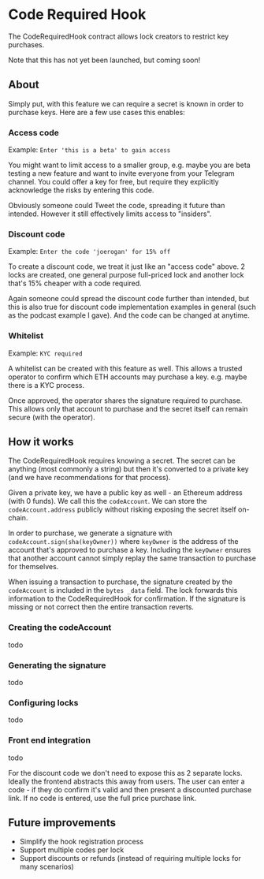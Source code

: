 # Code Required Hook

The CodeRequiredHook contract allows lock creators to restrict key purchases.

Note that this has not yet been launched, but coming soon!

## About

Simply put, with this feature we can require a secret is known in order to purchase keys. Here are a few use cases this enables:

### Access code

Example: `Enter 'this is a beta' to gain access`

You might want to limit access to a smaller group, e.g. maybe you are beta testing a new feature and want to invite everyone from your Telegram channel. You could offer a key for free, but require they explicitly acknowledge the risks by entering this code.

Obviously someone could Tweet the code, spreading it future than intended. However it still effectively limits access to "insiders".

### Discount code

Example: `Enter the code 'joerogan' for 15% off`

To create a discount code, we treat it just like an "access code" above. 2 locks are created, one general purpose full-priced lock and another lock that's 15% cheaper with a code required.

Again someone could spread the discount code further than intended, but this is also true for discount code implementation examples in general (such as the podcast example I gave). And the code can be changed at anytime.

### Whitelist

Example: `KYC required`

A whitelist can be created with this feature as well. This allows a trusted operator to confirm which ETH accounts may purchase a key. e.g. maybe there is a KYC process.

Once approved, the operator shares the signature required to purchase. This allows only that account to purchase and the secret itself can remain secure (with the operator).

## How it works

The CodeRequiredHook requires knowing a secret. The secret can be anything (most commonly a string) but then it's converted to a private key (and we have recommendations for that process).

Given a private key, we have a public key as well - an Ethereum address (with 0 funds). We call this the `codeAccount`.  We can store the `codeAccount.address` publicly without risking exposing the secret itself on-chain.

In order to purchase, we generate a signature with `codeAccount.sign(sha(keyOwner))` where `keyOwner` is the address of the account that's approved to purchase a key. Including the `keyOwner` ensures that another account cannot simply replay the same transaction to purchase for themselves.

When issuing a transaction to purchase, the signature created by the `codeAccount` is included in the `bytes _data` field. The lock forwards this information to the CodeRequiredHook for confirmation. If the signature is missing or not correct then the entire transaction reverts.

### Creating the codeAccount

todo

### Generating the signature

todo

### Configuring locks

todo

### Front end integration

todo

For the discount code we don't need to expose this as 2 separate locks. Ideally the frontend abstracts this away from users. The user can enter a code - if they do confirm it's valid and then present a discounted purchase link. If no code is entered, use the full price purchase link.

## Future improvements

 - Simplify the hook registration process
 - Support multiple codes per lock
 - Support discounts or refunds (instead of requiring multiple locks for many scenarios)